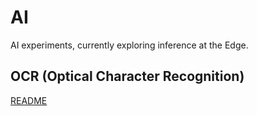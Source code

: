 # AI

AI experiments, currently exploring inference at the Edge.

## OCR (Optical Character Recognition)

[README](ocr/README.md)

